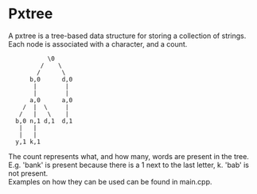 # Pxtree
A pxtree is a tree-based data structure for storing a collection of strings. Each node is associated with a character, and a count.  
  
               \0
             /    \
            /      \
          b,0      d,0
           |        |
           |        |
          a,0      a,0
        /  |  \     |
       /   |   \    |
      b,0 n,1 d,1  d,1
       |   |    
       |   |
      y,1 k,1 

The count represents what, and how many, words are present in the tree. E.g. 'bank' is present because there is a 1 next to the last letter, k. 'bab' is not present.  
Examples on how they can be used can be found in main.cpp.
